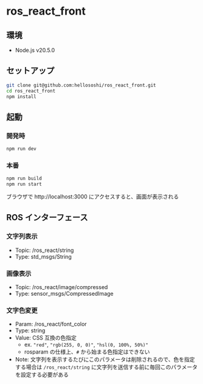 # ros_react_front

## 環境

- Node.js v20.5.0

## セットアップ

```bash
git clone git@github.com:hellososhi/ros_react_front.git
cd ros_react_front
npm install
```

## 起動

### 開発時

```bash
npm run dev
```

### 本番

```bash
npm run build
npm run start
```

ブラウザで http://localhost:3000 にアクセスすると、画面が表示される

## ROS インターフェース

### 文字列表示

- Topic: /ros_react/string
- Type: std_msgs/String

### 画像表示

- Topic: /ros_react/image/compressed
- Type: sensor_msgs/CompressedImage

### 文字色変更

- Param: /ros_react/font_color
- Type: string
- Value: CSS 互換の色指定
  - ex. `"red"`, `"rgb(255, 0, 0)"`, `"hsl(0, 100%, 50%)"`
  - rosparam の仕様上、`#` から始まる色指定はできない
- Note: 文字列を表示するたびにこのパラメータは削除されるので、色を指定する場合は `/ros_react/string` に文字列を送信する前に毎回このパラメータを設定する必要がある
